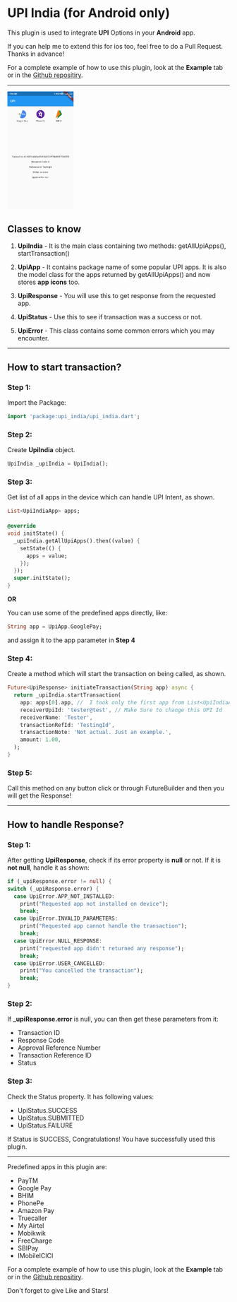 # UPI India (for Android only)

This plugin is used to integrate **UPI** Options in your **Android** app.

If you can help me to extend this for ios too, feel free to do a Pull Request.
Thanks in advance!

For a complete example of how to use this plugin, look at the **Example** tab or in the [Github repositiry](https://github.com/mdazharuddin1011999/UPI-Plugin-Flutter/blob/master/example/lib/main.dart).

***

<img src="./images/success.jpg" alt="Success Status" width="150">

## Classes to know
1. **UpiIndia** - It is the main class containing two methods:
getAllUpiApps(),  startTransaction()

2. **UpiApp** - It contains package name of some popular UPI apps. It is also the model class for the apps returned by getAllUpiApps() and now stores **app icons** too.

3. **UpiResponse** - You will use this to get response from the requested app.

4. **UpiStatus** - Use this to see if transaction was a success or not.

5. **UpiError** - This class contains some common errors which you may encounter.
***

## How to start transaction?

### Step 1:
Import the Package:

```dart
import 'package:upi_india/upi_india.dart';
```

### Step 2:
Create **UpiIndia** object.

```dart
UpiIndia _upiIndia = UpiIndia();
```

### Step 3:
Get list of all apps in the device which can handle UPI Intent, as shown.

```dart
List<UpiIndiaApp> apps;

@override
void initState() {
  _upiIndia.getAllUpiApps().then((value) {
    setState(() {
      apps = value;
    });
  });
  super.initState();
}
```

**OR**

You can use some of the predefined apps directly, like:

```dart
String app = UpiApp.GooglePay;
```

and assign it to the app parameter in **Step 4**

### Step 4:
Create a method which will start the transaction on being called, as shown.

```dart
Future<UpiResponse> initiateTransaction(String app) async {
  return _upiIndia.startTransaction(
    app: apps[0].app, //  I took only the first app from List<UpiIndiaApp> app.
    receiverUpiId: 'tester@test', // Make Sure to change this UPI Id
    receiverName: 'Tester',
    transactionRefId: 'TestingId',
    transactionNote: 'Not actual. Just an example.',
    amount: 1.00,
  );
}
```

### Step 5:
Call this method on any button click or through FutureBuilder and then you will get the Response!
***

## How to handle Response?

### Step 1:
After getting **UpiResponse**, check if its error property is **null** or not. If it is **not null**, handle it as shown:

```dart
if (_upiResponse.error != null) {
switch (_upiResponse.error) {
  case UpiError.APP_NOT_INSTALLED:
    print("Requested app not installed on device");
    break;
  case UpiError.INVALID_PARAMETERS:
    print("Requested app cannot handle the transaction");
    break;
  case UpiError.NULL_RESPONSE:
    print("requested app didn't returned any response");
    break;
  case UpiError.USER_CANCELLED:
    print("You cancelled the transaction");
    break;
}
```

### Step 2:
If **_upiResponse.error** is null, you can then get these parameters from it:
* Transaction ID
* Response Code
* Approval Reference Number
* Transaction Reference ID
* Status

### Step 3:
Check the Status property. It has following values:
* UpiStatus.SUCCESS
* UpiStatus.SUBMITTED
* UpiStatus.FAILURE

If Status is SUCCESS, Congratulations! You have successfully used this plugin.
***

Predefined apps in this plugin are:
* PayTM
* Google Pay
* BHIM
* PhonePe
* Amazon Pay
* Truecaller
* My Airtel
* Mobikwik
* FreeCharge
* SBIPay
* IMobileICICI

For a complete example of how to use this plugin, look at the **Example** tab or in the [Github repositiry](https://github.com/mdazharuddin1011999/UPI-Plugin-Flutter/blob/master/example/lib/main.dart).

Don't forget to give Like and Stars!